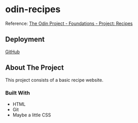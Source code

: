 # odin-recipes

Reference: [The Odin Project - Foundations - Project: Recipes](https://www.theodinproject.com/lessons/foundations-recipes)

## Deployment
[GitHub](https://tgj.github.io/odin-recipes/)

## About The Project
This project consists of a basic recipe website.

### Built With
* HTML
* Git
* Maybe a little CSS
